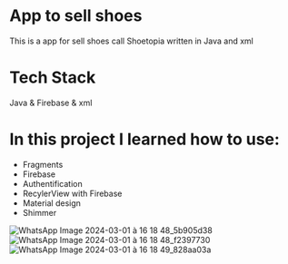 <h1>App to sell shoes</h1>
<p>This is a app for sell shoes call Shoetopia written in Java and xml</p>
<h1>Tech Stack</h1>
Java & Firebase & xml 

<h1>In this project I learned how to use:</h1>
<ul>
  <li>Fragments</li>
  <li>Firebase</li>
  <li>Authentification</li>
  <li>RecylerView with Firebase</li>
  <li>Material design</li>
  <li>Shimmer</li>

</ul>


![WhatsApp Image 2024-03-01 à 16 18 48_5b905d38](https://github.com/AyoubElho/Shoetopia/assets/161326721/b1c8e2b9-f937-48d8-95f5-10f940adad40)
![WhatsApp Image 2024-03-01 à 16 18 48_f2397730](https://github.com/AyoubElho/Shoetopia/assets/161326721/995522b5-b0c8-4a56-8b0d-57c880b12562)
![WhatsApp Image 2024-03-01 à 16 18 49_828aa03a](https://github.com/AyoubElho/Shoetopia/assets/161326721/202ab80b-69ac-4bff-9df5-d4c5a71fdc88)
